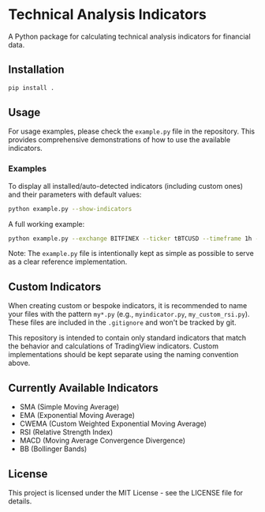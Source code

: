 # Technical Analysis Indicators

A Python package for calculating technical analysis indicators for financial data.

## Installation

```bash
pip install .
```

## Usage

For usage examples, please check the `example.py` file in the repository. This provides comprehensive demonstrations of how to use the available indicators.

### Examples

To display all installed/auto-detected indicators (including custom ones) and their parameters with default values:
```bash
python example.py --show-indicators
```

A full working example:
```bash
python example.py --exchange BITFINEX --ticker tBTCUSD --timeframe 1h --start 2025-02-01 --end 2025-04-17
```

Note: The `example.py` file is intentionally kept as simple as possible to serve as a clear reference implementation.

## Custom Indicators

When creating custom or bespoke indicators, it is recommended to name your files with the pattern `my*.py` (e.g., `myindicator.py`, `my_custom_rsi.py`). These files are included in the `.gitignore` and won't be tracked by git.

This repository is intended to contain only standard indicators that match the behavior and calculations of TradingView indicators. Custom implementations should be kept separate using the naming convention above.

## Currently Available Indicators

- SMA (Simple Moving Average)
- EMA (Exponential Moving Average)
- CWEMA (Custom Weighted Exponential Moving Average)
- RSI (Relative Strength Index)
- MACD (Moving Average Convergence Divergence)
- BB (Bollinger Bands)

## License

This project is licensed under the MIT License - see the LICENSE file for details.